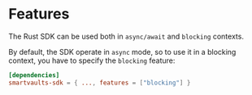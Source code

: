 # Features

The Rust SDK can be used both in `async/await` and `blocking` contexts.

By default, the SDK operate in `async` mode, so to use it in a blocking context, you have to specify the `blocking` feature:

```toml
[dependencies]
smartvaults-sdk = { ..., features = ["blocking"] }
```